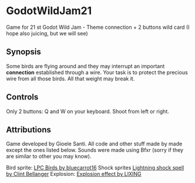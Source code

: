 # GodotWildJam21
Game for 21 st Godot Wild Jam - Theme connection + 2 buttons wild card (I hope also juicing, but we will see)

## Synopsis

Some birds are flying around and they may interrupt an important **connection** established through a wire.
Your task is to protect the precious wire from all those birds. All that weight may break it.

## Controls
Only 2 buttons: Q and W on your keyboard. Shoot from left or right.

## Attributions

Game developed by Gioele Santi. All code and other stuff made by made except the ones listed below.
Sounds were made using Bfxr (sorry if they are similar to other you may know).

Bird sprite: [LPC Birds by bluecarrot16](https://opengameart.org/content/lpc-birds)
Shock sprites [Lightning shock spell by Clint Bellanger](https://opengameart.org/content/lightning-shock-spell)
Explosion: [Explosion effect by LIXING](https://opengameart.org/content/explosion-effect-pixel-art)